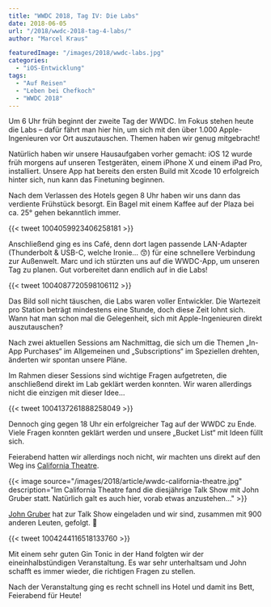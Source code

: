 ```yaml
---
title: "WWDC 2018, Tag IV: Die Labs"
date: 2018-06-05
url: "/2018/wwdc-2018-tag-4-labs/"
author: "Marcel Kraus"

featuredImage: "/images/2018/wwdc-labs.jpg"
categories:
  - "iOS-Entwicklung"
tags:
  - "Auf Reisen"
  - "Leben bei Chefkoch"
  - "WWDC 2018"
---
```


Um 6 Uhr früh beginnt der zweite Tag der WWDC. Im Fokus stehen heute die Labs – dafür fährt man hier hin, um sich mit den über 1.000 Apple-Ingenieuren vor Ort auszutauschen. Themen haben wir genug mitgebracht!

Natürlich haben wir unsere Hausaufgaben vorher gemacht: iOS 12 wurde früh morgens auf unseren Testgeräten, einem iPhone X und einem iPad Pro, installiert. Unsere App hat bereits den ersten Build mit Xcode 10 erfolgreich hinter sich, nun kann das Finetuning beginnen.

Nach dem Verlassen des Hotels gegen 8 Uhr haben wir uns dann das verdiente Frühstück besorgt. Ein Bagel mit einem Kaffee auf der Plaza bei ca. 25° gehen bekanntlich immer.

{{< tweet 1004059923406258181 >}}

<!--more-->

Anschließend ging es ins Café, denn dort lagen passende LAN-Adapter (Thunderbolt & USB-C, welche Ironie… 😙) für eine schnellere Verbindung zur Außenwelt. Marc und ich stürzten uns auf die WWDC-App, um unseren Tag zu planen. Gut vorbereitet dann endlich auf in die Labs!

{{< tweet 1004087720598106112 >}}

Das Bild soll nicht täuschen, die Labs waren voller Entwickler. Die Wartezeit pro Station beträgt mindestens eine Stunde, doch diese Zeit lohnt sich. Wann hat man schon mal die Gelegenheit, sich mit Apple-Ingenieuren direkt auszutauschen?

Nach zwei aktuellen Sessions am Nachmittag, die sich um die Themen „In-App Purchases“ im Allgemeinen und „Subscriptions“ im Speziellen drehten, änderten wir spontan unsere Pläne.

Im Rahmen dieser Sessions sind wichtige Fragen aufgetreten, die anschließend direkt im Lab geklärt werden konnten. Wir waren allerdings nicht die einzigen mit dieser Idee…

{{< tweet 1004137261888258049 >}}

Dennoch ging gegen 18 Uhr ein erfolgreicher Tag auf der WWDC zu Ende. Viele Fragen konnten geklärt werden und unsere „Bucket List“ mit Ideen füllt sich.

Feierabend hatten wir allerdings noch nicht, wir machten uns direkt auf den Weg ins [California Theatre](https://sanjosetheaters.org/theaters/california-theatre/).

{{< image source="/images/2018/article/wwdc-california-theatre.jpg" description="Im California Theatre fand die diesjährige Talk Show mit John Gruber statt. Natürlich galt es auch hier, vorab etwas anzustehen…" >}}

[John Gruber](https://www.twitter.com/gruber) hat zur Talk Show eingeladen und wir sind, zusammen mit 900 anderen Leuten, gefolgt. 😬

{{< tweet 1004244116518133760 >}}

Mit einem sehr guten Gin Tonic in der Hand folgten wir der eineinhalbstündigen Veranstaltung. Es war sehr unterhaltsam und John schafft es immer wieder, die richtigen Fragen zu stellen.

Nach der Veranstaltung ging es recht schnell ins Hotel und damit ins Bett, Feierabend für Heute!
